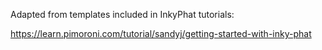 Adapted from templates included in InkyPhat tutorials:

https://learn.pimoroni.com/tutorial/sandyj/getting-started-with-inky-phat
